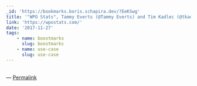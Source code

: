 ```yaml
---
_id: 'https://bookmarks.boris.schapira.dev/?EeKSwg'
title: '"WPO Stats", Tammy Everts (@Tammy Everts) and Tim Kadlec (@tkadlec)'
link: 'https://wpostats.com/'
date: '2017-11-27'
tags:
    - name: boostmarks
      slug: boostmarks
    - name: use-case
      slug: use-case
---
```


<br>&#8212;
<a href="https://bookmarks.boris.schapira.dev/?EeKSwg" title="Permalink">Permalink</a>
